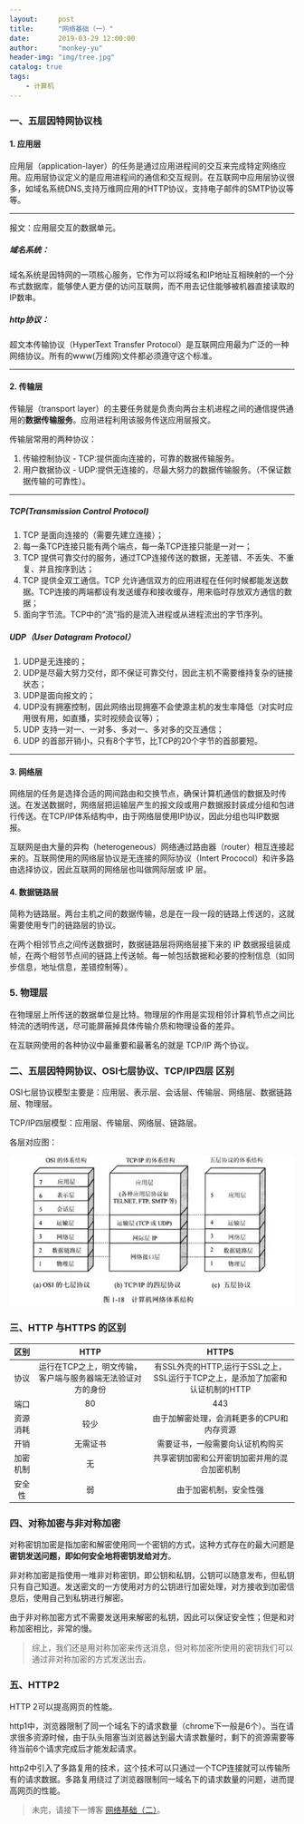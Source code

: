 ```yaml
---
layout:     post
title:      "网络基础（一）"
date:       2019-03-29 12:00:00
author:     "monkey-yu"
header-img: "img/tree.jpg"
catalog: true
tags:
    - 计算机
---
```


### 一、五层因特网协议栈 

#### 1. 应用层

应用层（application-layer）的任务是通过应用进程间的交互来完成特定网络应用。应用层协议定义的是应用进程间的通信和交互规则。在互联网中应用层协议很多，如域名系统DNS,支持万维网应用的HTTP协议，支持电子邮件的SMTP协议等等。

------

报文：应用层交互的数据单元。

##### 域名系统：

域名系统是因特网的一项核心服务，它作为可以将域名和IP地址互相映射的一个分布式数据库，能够使人更方便的访问互联网，而不用去记住能够被机器直接读取的IP数串。

##### http协议：

超文本传输协议（HyperText Transfer Protocol）是互联网应用最为广泛的一种网络协议。所有的www(万维网)文件都必须遵守这个标准。

------

#### 2. 传输层

传输层（transport layer）的主要任务就是负责向两台主机进程之间的通信提供通用的**数据传输服务**。应用进程利用该服务传送应用层报文。

传输层常用的两种协议：

1. 传输控制协议 - TCP:提供面向连接的，可靠的数据传输服务。
2. 用户数据协议 - UDP:提供无连接的，尽最大努力的数据传输服务。（不保证数据传输的可靠性）。

------

##### TCP(Transmission Control Protocol)

1. TCP 是面向连接的（需要先建立连接）；
2. 每一条TCP连接只能有两个端点，每一条TCP连接只能是一对一；
3. TCP 提供可靠交付的服务，通过TCP连接传送的数据，无差错、不丢失、不重复、并且按序到达；
4. TCP 提供全双工通信。TCP 允许通信双方的应用进程在任何时候都能发送数据。TCP连接的两端都设有发送缓存和接收缓存，用来临时存放双方通信的数据；
5. 面向字节流。TCP中的“流”指的是流入进程或从进程流出的字节序列。

##### UDP（User Datagram Protocol）

1. UDP是无连接的；
2. UDP是尽最大努力交付，即不保证可靠交付，因此主机不需要维持复杂的链接状态；
3. UDP是面向报文的；
4. UDP没有拥塞控制，因此网络出现拥塞不会使源主机的发生率降低（对实时应用很有用，如直播，实时视频会议等）；
5. UDP 支持一对一、一对多、多对一、多对多的交互通信；
6. UDP 的首部开销小，只有8个字节，比TCP的20个字节的首部要短。

------

#### 3. 网络层

网络层的任务是选择合适的网间路由和交换节点，确保计算机通信的数据及时传送。在发送数据时，网络层把运输层产生的报文段或用户数据报封装成分组和包进行传送。在TCP/IP体系结构中，由于网络层使用IP协议，因此分组也叫IP数据报。

互联网是由大量的异构（heterogeneous）网络通过路由器（router）相互连接起来的。互联网使用的网络层协议是无连接的网际协议（Intert Prococol）和许多路由选择协议，因此互联网的网络层也叫做网际层或 IP 层。

#### 4. 数据链路层

简称为链路层。两台主机之间的数据传输，总是在一段一段的链路上传送的，这就需要使用专门的链路层的协议。

在两个相邻节点之间传送数据时，数据链路层将网络层接下来的 IP 数据报组装成帧，在两个相邻节点间的链路上传送帧。每一帧包括数据和必要的控制信息（如同步信息，地址信息，差错控制等）。

### 5. 物理层

在物理层上所传送的数据单位是比特。物理层的作用是实现相邻计算机节点之间比特流的透明传送，尽可能屏蔽掉具体传输介质和物理设备的差异。

在互联网使用的各种协议中最重要和最著名的就是 TCP/IP 两个协议。

### 二、五层因特网协议、OSI七层协议、TCP/IP四层 区别

OSI七层协议模型主要是：应用层、表示层、会话层、传输层、网络层、数据链路层、物理层。

TCP/IP四层模型：应用层、传输层、网络层、链路层。

各层对应图：

![network](/img/post_img/network/network.jpg)

### 三、HTTP 与HTTPS 的区别

|   区别   |                            HTTP                             |                            HTTPS                             |
| :------: | :---------------------------------------------------------: | :----------------------------------------------------------: |
|   协议   | 运行在TCP之上，明文传输，客户端与服务器端无法验证对方的身份 | 有SSL外壳的HTTP,运行于SSL之上，SSL运行于TCP之上，是添加了加密和认证机制的HTTP |
|   端口   |                             80                              |                             443                              |
| 资源消耗 |                            较少                             |          由于加解密处理，会消耗更多的CPU和内存资源           |
|   开销   |                          无需证书                           |               需要证书，一般需要向认证机构购买               |
| 加密机制 |                             无                              |         共享密钥加密和公开密钥加密并用的混合加密机制         |
|  安全性  |                             弱                              |                    由于加密机制，安全性强                    |

### 四、对称加密与非对称加密

对称密钥加密是指加密和解密使用同一个密钥的方式，这种方式存在的最大问题是**密钥发送问题，即如何安全地将密钥发给对方**。

非对称加密是指使用一堆非对称密钥，即公钥和私钥，公钥可以随意发布，但私钥只有自己知道。发送密文的一方使用对方的公钥进行加密处理，对方接收到加密信息后，使用自己到私钥进行解密。

由于非对称加密方式不需要发送用来解密的私钥，因此可以保证安全性；但是和对称加密相比，非常的慢。

> 综上，我们还是用对称加密来传送消息，但对称加密所使用的密钥我们可以通过非对称加密的方式发送出去。

### 五、HTTP2

HTTP 2可以提高网页的性能。

http1中，浏览器限制了同一个域名下的请求数量（chrome下一般是6个）。当在请求很多资源时候，由于队头阻塞当浏览器达到最大请求数量时，剩下的资源需要等待当前6个请求完成后才能发起请求。

http2中引入了多路复用的技术，这个技术可以只通过一个TCP连接就可以传输所有的请求数据。多路复用绕过了浏览器限制同一域名下的请求数量的问题，进而提高网页的性能。

> 未完，请接下一博客 [网络基础（二）](https://monkey-yu.github.io/2019/03/30/network2.html)。

